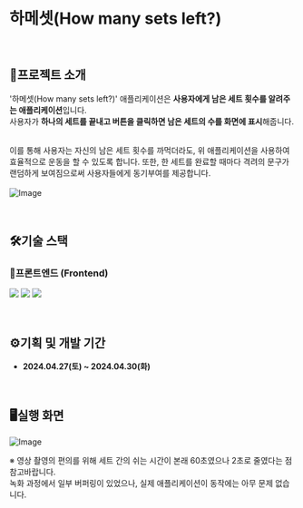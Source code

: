 # 하메셋(How many sets left?)

</br>

## 🧩프로젝트 소개
'하메셋(How many sets left?)' 애플리케이션은 **사용자에게 남은 세트 횟수를 알려주는 애플리케이션**입니다. </br>
사용자가 **하나의 세트를 끝내고 버튼을 클릭하면 남은 세트의 수를 화면에 표시**해줍니다. 

</br> 이를 통해 사용자는 자신의 남은 세트 횟수를 까먹더라도, 위 애플리케이션을 사용하여 효율적으로 운동을 할 수 있도록 합니다. 
또한, 한 세트를 완료할 때마다 격려의 문구가 랜덤하게 보여짐으로써 사용자들에게 동기부여를 제공합니다. 
<br/></br>
![Image](https://github.com/user-attachments/assets/c2dff7b3-284d-4b18-813b-69d4ab8e7280)

</br>

## 🛠️기술 스택
### 🚀프론트엔드 (Frontend)
<p>
  <img src="https://img.shields.io/badge/html5-E34F26?style=for-the-badge&logo=html5&logoColor=white">
  <img src="https://img.shields.io/badge/css-1572B6?style=for-the-badge&logo=css3&logoColor=white">
  <img src="https://img.shields.io/badge/javascript-F7DF1E?style=for-the-badge&logo=javascript&logoColor=black"> 
</p>

</br>

## ⚙️기획 및 개발 기간
* **2024.04.27(토) ~ 2024.04.30(화)**

</br>

## 🖥️실행 화면
![Image](https://github.com/user-attachments/assets/58854f4a-ad5b-4d17-8ec4-efc726cc153c)

※ 영상 촬영의 편의를 위해 세트 간의 쉬는 시간이 본래 60초였으나 2초로 줄였다는 점 참고바랍니다. </br> 
녹화 과정에서 일부 버퍼링이 있었으나, 실제 애플리케이션이 동작에는 아무 문제 없습니다. 
</br> 
